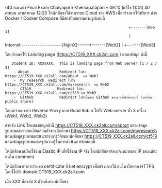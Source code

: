 ﻿(40 คะแนน) Final Exam
Chaiyaporn Khemapatapan
•
09:10 (แก้ไข 11:41)
40 คะแนน
ครบกำหนด 12:20
ให้นักศึกษาใช้งานระบบ Cloud ของ AWS เพื่อสร้างการให้บริการ ด้วย Docker / Docker Compose ที่มีสถาปัตยกรรมตามรูปแบบนี้
                     
                                                             +-------[Web 1]
                                                             |   
Internet -------------------- [NginX]------+-------[Web2]
                                                             |
                                                            +-------[Web3]

โดยกำหนดให้ Landing page  (https://CT519_XXX.ck2all.com  ) แสดงข้อมูล ดังนี้

       Student ID: XXXXXXX,  This is landing page from Web Server [1 / 2 / 3]
        - About              Redirect ไปยัง https://CT519_XXX.ck2all.com/about  บน Web1
        -  My research  Redirect ไปยัง https://CT519_XXX.ck2all.com/myresearch  บน Web2 
        -  CT519            Redirect ไปยัง https://CT519_XXX.ck2all.com/ct519 บน Web3
        -  Github            Redirect ไปยังลิ้งของ Github ของงานที่ทำข้อสอบนี้ (อย่าลืม public share)

โดยมาจากการทำ Reverse Proxy แบบ Roud Robin ไปยั้ง Web server ทั้ง 3 เครื่อง (Web1, Web2, Web3) 

สำหรับ Link ให้แสดงข้อมูลดังนี้
https://CT519_XXX.ck2all.com/about              แสดงข้อมูลรูปภาพและรายละเอียดส่วนตัวของนักศึกษา
https://CT519_XXX.ck2all.com/myresearch   แสดงข้อมูลรูปภาพและแนวทางการวิจัยของนักศึกษา
https://CT519_XXX.ck2all.com/ct519              แสดงข้อมูลรูปภาพและสรุปความรู้ในการดำเนินการข้อสอบนี้

ให้นักศึกษาสมัครใช้งาน Elastic IP เพื่อใช้งาน IP จริง โดยนักศึกษาต้องแจ้งหมายเลข IP ของแต่ละคนใน comment 

ให้นักศึกษาทำการร้องขอ certificate ที่ Let encrypt เพื่อสร้างการใช้งานโพรโทคอล HTTPS โดยชี้ไปยัง domain 
       CT519_XXX.ck2all.com  

เมื่อ XXX คือรหัส 3 ตัวหลังของนักศึกษา